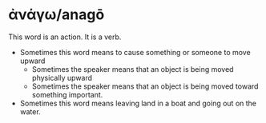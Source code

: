 # ἀνάγω/anagō
This word is an action. It is a verb.
* Sometimes this word means to cause something or someone to move upward
    * Sometimes the speaker means that an object is being moved physically upward
    * Sometimes the speaker means that an object is being moved toward something important.
* Sometimes this word means leaving land in a boat and going out on the water.
